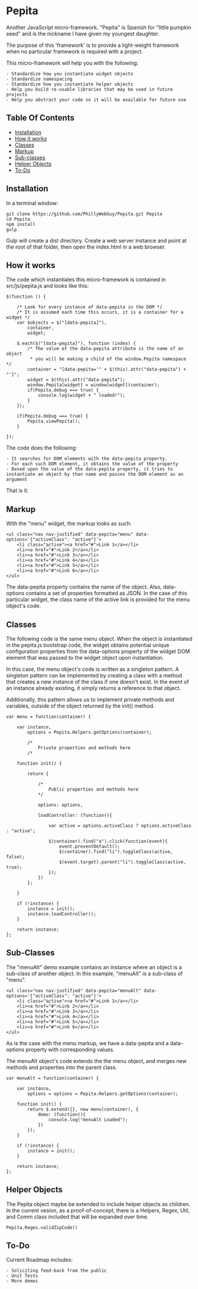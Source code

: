 # Pepita
Another JavaScript micro-framework. "Pepita" is Spanish for "little pumpkin seed" and is the nickname I have given my youngest daughter.

The purpose of this 'framework' is to provide a light-weight framework when no particular framework is required with a project.

This micro-framework will help you with the following:

    - Standardize how you instantiate widget objects
    - Standardize namespacing
    - Standardize how you instantiate helper objects
    - Help you build re-usable libraries that may be used in future projects
    - Help you abstract your code so it will be available for future use


Table Of Contents
-----------------
- [Installation](#installation)
- [How it works](#how-it-works)
- [Classes](#classes)
- [Markup](#markup)
- [Sub-classes](#sub-classes)
- [Helper Objects](#helper-objects)
- [To-Do](#to-do)

Installation
------------

In a terminal window:

```
git clone https://github.com/PhillyWebGuy/Pepita.git Pepita
cd Pepita
npm install
gulp
```

Gulp will create a dist directory. Create a web server instance and point at the root of that folder, then open the index.html in a web browser.

How it works
------------

The code which instantiates this micro-framework is contained in src/js/pepita.js and looks like this:

```
$(function () {

    /* Look for every instance of data-pepita in the DOM */
    /* It is assumed each time this occurs, it is a container for a widget */
    var $objects = $("[data-pepita]"),
        container,
        widget;

    $.each($("[data-pepita]"), function (index) {
        /* The value of the data-pepita attribute is the name of an object
         * you will be making a child of the window.Pepita namespace */
        container = "[data-pepita='" + $(this).attr("data-pepita") + "']";
        widget = $(this).attr("data-pepita");
        window.Pepita[widget] = window[widget](container);
        if(Pepita.debug === true) {
            console.log(widget + " loaded!");
        }
    });

    if(Pepita.debug === true) {
        Pepita.viewPepita();
    }

});
```

The code does the following:

    - It searches for DOM elements with the data-pepita property.
    - For each such DOM element, it obtains the value of the property
    - Based upon the value of the data-pepita property, it tries to instantiate an object by than name and passes the DOM element as an argument

That is it.

Markup
------------

With the "menu" widget, the markup looks as such:

```
<ul class="nav nav-justified" data-pepita="menu" data-options='{"activeClass": "active"}'>
    <li class="active"><a href="#">Link 1</a></li>
    <li><a href="#">Link 2</a></li>
    <li><a href="#">Link 3</a></li>
    <li><a href="#">Link 4</a></li>
    <li><a href="#">Link 5</a></li>
    <li><a href="#">Link 6</a></li>
</ul>
```

The data-pepita property contains the name of the object. Also, data-options contains a set of properties formatted as JSON. In
the case of this particular widget, the class name of the active link is provided for the menu object's code.

Classes
------------

The following code is the same menu object. When the object is instantiated in the pepita.js bootstrap code, the widget
obtains potential unique configuration properties from the data-options property of the widget DOM element that was passed
to the widget object upon instantiation.

In this case, the menu object's code is written as a singleton pattern. A singleton pattern can be implemented by creating a
class with a method that creates a new instance of the class if one doesn't exist. In the event of an instance already existing,
it simply returns a reference to that object.

Additionally, this pattern allows us to implement private methods and variables, outside of the object returned by the init() method.

```
var menu = function(container) {

    var instance,
        options = Pepita.Helpers.getOptions(container);

        /*
            Private properties and methods here
        /*

    function init() {

        return {

            /*
                Public properties and methods here
            */

            options: options,

            loadController: (function(){

                var active = options.activeClass ? options.activeClass : "active";

                $(container).find("a").click(function(event){
                    event.preventDefault();
                    $(container).find("li").toggleClass(active, false);
                    $(event.target).parent("li").toggleClass(active, true);
                });
            })
        };

    }

    if (!instance) {
        instance = init();
        instance.loadController();
    }

    return instance;
};
```

Sub-Classes
------------

The "menuAlt" demo example contains an instance where an object is a sub-class of another object. In this example, "menuAlt" is a sub-class of "menu".

```
<ul class="nav nav-justified" data-pepita="menuAlt" data-options='{"activeClass": "active"}'>
    <li class="active"><a href="#">Link 1</a></li>
    <li><a href="#">Link 2</a></li>
    <li><a href="#">Link 3</a></li>
    <li><a href="#">Link 4</a></li>
    <li><a href="#">Link 5</a></li>
    <li><a href="#">Link 6</a></li>
</ul>
```

As is the case with the menu markup, we have a data-pepita and a data-options property with corresponding values.

The menuAlt object's code extends the the menu object, and merges new methods and properties into the parent class.

```
var menuAlt = function(container) {

    var instance,
        options = options = Pepita.Helpers.getOptions(container);

    function init() {
        return $.extend({}, new menu(container), {
            demo: (function(){
                console.log("menuAlt Loaded");
            })
        });
    }

    if (!instance) {
        instance = init();
    }

    return instance;
};
```

Helper Objects
------------

The Pepita object maybe be extended to include helper objects as children. In the current vesion, as a proof-of-concept, there is a Helpers, Regex, Util, and Comm class included
that will be expanded over time.

```
Pepita.Regex.validZipCode()
```

To-Do
------------

Current Roadmap includes:

    - Soliciting feed-back from the public
    - Unit Tests
    - More demos






